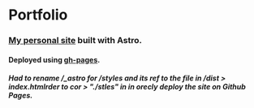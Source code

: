 # Portfolio

### [My personal site](https://aitorgallardo.github.io/portfolio/) built with Astro.

#### Deployed using [gh-pages](https://www.npmjs.com/package/gh-pages).

##### Had to rename /\_astro for /styles and its ref to the file in /dist > index.htmlrder to cor > "./stles" in in orecly deploy the site on Github Pages.
